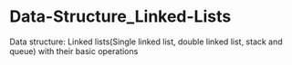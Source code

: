 # Data-Structure_Linked-Lists
Data structure: Linked lists(Single linked list, double linked list, stack and queue) with their basic operations 
